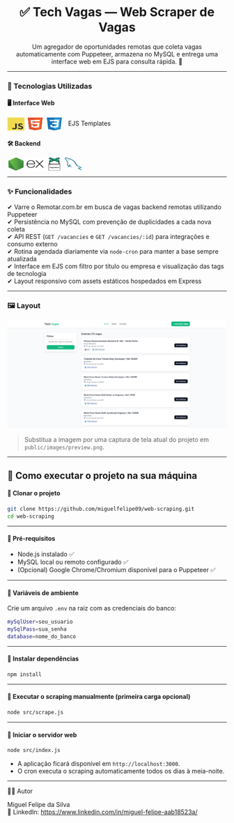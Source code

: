 <h1 align="center">✅ Tech Vagas — Web Scraper de Vagas</h1>

<p align="center">
  Um agregador de oportunidades remotas que coleta vagas automaticamente com Puppeteer, armazena no MySQL e entrega uma interface web em EJS para consulta rápida. 🚀
</p>

---

### 📌 Tecnologias Utilizadas

#### 🖥️ Interface Web
<div>
  <img align="center" alt="JavaScript" height="30" width="40" src="https://raw.githubusercontent.com/devicons/devicon/master/icons/javascript/javascript-original.svg">
  <img align="center" alt="HTML" height="30" width="40" src="https://raw.githubusercontent.com/devicons/devicon/master/icons/html5/html5-original.svg">
  <img align="center" alt="CSS" height="30" width="40" src="https://raw.githubusercontent.com/devicons/devicon/master/icons/css3/css3-original.svg">
  <span style="margin-left:8px;">EJS Templates</span>
</div>

#### 🛠️ Backend
<div>
  <img align="center" alt="NodeJS" height="30" width="40" src="https://raw.githubusercontent.com/devicons/devicon/master/icons/nodejs/nodejs-original.svg">
  <img align="center" alt="Express" height="30" width="40" src="https://raw.githubusercontent.com/devicons/devicon/master/icons/express/express-original.svg">
  <img align="center" alt="Puppeteer" height="30" width="40" src="https://raw.githubusercontent.com/devicons/devicon/master/icons/puppeteer/puppeteer-original.svg">
  <img align="center" alt="MySQL" height="30" width="40" src="https://raw.githubusercontent.com/devicons/devicon/master/icons/mysql/mysql-original.svg">
</div>

---

### ✨ Funcionalidades

✔ Varre o Remotar.com.br em busca de vagas backend remotas utilizando Puppeteer  
✔ Persistência no MySQL com prevenção de duplicidades a cada nova coleta  
✔ API REST (`GET /vacancies` e `GET /vacancies/:id`) para integrações e consumo externo  
✔ Rotina agendada diariamente via `node-cron` para manter a base sempre atualizada  
✔ Interface em EJS com filtro por título ou empresa e visualização das tags de tecnologia  
✔ Layout responsivo com assets estáticos hospedados em Express

---

### 🖼️ Layout

![Prévia da interface](public/images/preview.png)

> Substitua a imagem por uma captura de tela atual do projeto em `public/images/preview.png`.

---

## 🚀 Como executar o projeto na sua máquina

#### 🔹 Clonar o projeto

```bash
git clone https://github.com/miguelfelipe09/web-scraping.git
cd web-scraping
```

---

#### 📌 Pré-requisitos
- Node.js instalado ✅
- MySQL local ou remoto configurado ✅
- (Opcional) Google Chrome/Chromium disponível para o Puppeteer ✅

---

#### 🔹 Variáveis de ambiente
Crie um arquivo `.env` na raiz com as credenciais do banco:

```bash
mySqlUser=seu_usuario
mySqlPass=sua_senha
database=nome_do_banco
```

---

#### 🔹 Instalar dependências

```bash
npm install
```

---

#### 🔹 Executar o scraping manualmente (primeira carga opcional)

```bash
node src/scrape.js
```

---

#### 🔹 Iniciar o servidor web

```bash
node src/index.js
```

- A aplicação ficará disponível em `http://localhost:3000`.
- O cron executa o scraping automaticamente todos os dias à meia-noite.

---

👨‍💻 Autor

Miguel Felipe da Silva  
📎 LinkedIn: https://www.linkedin.com/in/miguel-felipe-aab18523a/
